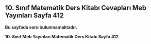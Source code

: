 ## 10. Sınıf Matematik Ders Kitabı Cevapları Meb Yayınları Sayfa 412

**Bu sayfada soru bulunmamaktadır.**

**10. Sınıf Meb Yayınları Matematik Ders Kitabı Sayfa 412**